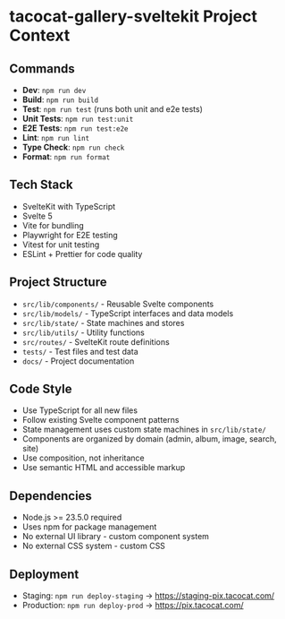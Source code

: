 # tacocat-gallery-sveltekit Project Context

## Commands

- **Dev**: `npm run dev`
- **Build**: `npm run build`
- **Test**: `npm run test` (runs both unit and e2e tests)
- **Unit Tests**: `npm run test:unit`
- **E2E Tests**: `npm run test:e2e`
- **Lint**: `npm run lint`
- **Type Check**: `npm run check`
- **Format**: `npm run format`

## Tech Stack

- SvelteKit with TypeScript
- Svelte 5
- Vite for bundling
- Playwright for E2E testing
- Vitest for unit testing
- ESLint + Prettier for code quality

## Project Structure

- `src/lib/components/` - Reusable Svelte components
- `src/lib/models/` - TypeScript interfaces and data models
- `src/lib/state/` - State machines and stores
- `src/lib/utils/` - Utility functions
- `src/routes/` - SvelteKit route definitions
- `tests/` - Test files and test data
- `docs/` - Project documentation

## Code Style

- Use TypeScript for all new files
- Follow existing Svelte component patterns
- State management uses custom state machines in `src/lib/state/`
- Components are organized by domain (admin, album, image, search, site)
- Use composition, not inheritance
- Use semantic HTML and accessible markup

## Dependencies

- Node.js >= 23.5.0 required
- Uses npm for package management
- No external UI library - custom component system
- No external CSS system - custom CSS

## Deployment

- Staging: `npm run deploy-staging` → https://staging-pix.tacocat.com/
- Production: `npm run deploy-prod` → https://pix.tacocat.com/
